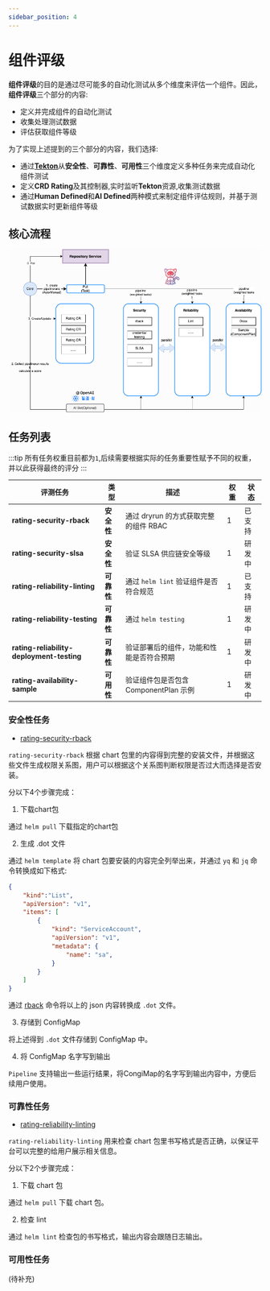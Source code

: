 ```yaml
---
sidebar_position: 4
---
```


# 组件评级

**组件评级**的目的是通过尽可能多的自动化测试从多个维度来评估一个组件。因此，**组件评级**三个部分的内容:

- 定义并完成组件的自动化测试
- 收集处理测试数据
- 评估获取组件等级

为了实现上述提到的三个部分的内容，我们选择:

- 通过[**Tekton**](https://github.com/kubebb/core/tree/main/pipeline/rating)从**安全性**、**可靠性**、**可用性**三个维度定义多种任务来完成自动化组件测试
- 定义**CRD Rating**及其控制器,实时监听**Tekton**资源,收集测试数据
- 通过**Human Defined**和**AI Defined**两种模式来制定组件评估规则，并基于测试数据实时更新组件等级

## 核心流程

![rating_workflow](https://raw.githubusercontent.com/kubebb/core/main/assets/rating_flow.drawio.png)

## 任务列表

:::tip
所有任务权重目前都为`1`,后续需要根据实际的任务重要性赋予不同的权重，并以此获得最终的评分
:::

| 评测任务                           | 类型   | 描述                                   | 权重 | 状态    |
| ---------------------------------- | ------ | -------------------------------------- | ---- | ------- |
| **rating-security-rback**          | **安全性** | 通过 dryrun 的方式获取完整的组件 RBAC | 1    | 已支持 |
| **rating-security-slsa**           | **安全性** | 验证 SLSA 供应链安全等级              | 1    | 研发中 |
| **rating-reliability-linting**     | **可靠性** | 通过 `helm lint` 验证组件是否符合规范 | 1    | 已支持 |
| **rating-reliability-testing**     | **可靠性** | 通过 `helm testing`                    | 1    | 研发中 |
| **rating-reliability-deployment-testing** | **可靠性** | 验证部署后的组件，功能和性能是否符合预期 | 1    | 研发中 |
| **rating-availability-sample**     | **可用性** | 验证组件包是否包含 ComponentPlan 示例  | 1    | 研发中 |

### 安全性任务

- [rating-security-rback](https://github.com/kubebb/core/blob/main/pipeline/rating/tasks/task-rbac.yaml)

`rating-security-rback` 根据 chart 包里的内容得到完整的安装文件，并根据这些文件生成权限关系图，用户可以根据这个关系图判断权限是否过大而选择是否安装。

分以下4个步骤完成：

1. 下载chart包

通过 `helm pull` 下载指定的chart包

2. 生成 .dot 文件

通过 `helm template` 将 chart 包要安装的内容完全列举出来，并通过 `yq` 和 `jq` 命令转换成如下格式:

```json
{
    "kind":"List",
    "apiVersion": "v1",
    "items": [
        {
            "kind": "ServiceAccount",
            "apiVersion": "v1",
            "metadata": {
                "name": "sa",
            }
        }
    ]
}
```

通过 [rback](https://github.com/team-soteria/rback) 命令将以上的 json 内容转换成 `.dot` 文件。

3. 存储到 ConfigMap

将上述得到 `.dot` 文件存储到 ConfigMap 中。

4. 将 ConfigMap 名字写到输出

`Pipeline` 支持输出一些运行结果，将CongiMap的名字写到输出内容中，方便后续用户使用。

### 可靠性任务

- [rating-reliability-linting](https://github.com/kubebb/core/blob/main/pipeline/rating/tasks/task-helm-lint.yaml)

`rating-reliability-linting` 用来检查 chart 包里书写格式是否正确，以保证平台可以完整的给用户展示相关信息。

分以下2个步骤完成：

1. 下载 chart 包

通过 `helm pull` 下载 chart 包。

2. 检查 lint

通过 `helm lint` 检查包的书写格式，输出内容会跟随日志输出。

### 可用性任务

(待补充)
